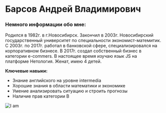 # Барсов Андрей Владимирович

### Немного информации обо мне:

Родился в 1982г. в г.Новосибирск. Закончил в 2003г. Новосибирский государственный университет по специальности экономист-матемитик. С 2003г. по 2017г. работал в банковской сфере,
специализировался на корпоративном бизнесе. В 2017г. создал собственный бизнес в категории e-commers. В настоящее время изучаю язык JS на платформе Нетология. Женат, имею 4 детей. 

**Ключевые навыки:**

* Знание английского на уровне intermedia
* Хорошие знания в области математики и экономике
* Умение анализировать ситуацию и строить прогнозы
* Наличие прав категории В

![I am](https://github.com/easycook54/git-curs-work/blob/master/img/IMG_0274.JPG)
